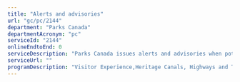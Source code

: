 ```yaml
---
title: "Alerts and advisories"
url: "gc/pc/2144"
department: "Parks Canada"
departmentAcronym: "pc"
serviceId: "2144"
onlineEndtoEnd: 0
serviceDescription: "Parks Canada issues alerts and advisories when potential, imminent or actual incidents relatedto the environment, the Agency's infrastructure, or its operations may affect public safety or transportation"
serviceUrl: ""
programDescription: "Visitor Experience,Heritage Canals, Highways and Townsites Management"
---
```

